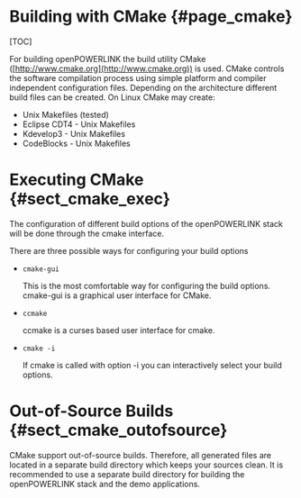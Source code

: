 Building with CMake {#page_cmake}
===================

[TOC]

For building openPOWERLINK the build utility CMake
([http://www.cmake.org](http://www.cmake.org)) is used. CMake controls the
software compilation process using simple platform and compiler independent
configuration files. Depending on the architecture different build
files can be created. On Linux CMake may create:

* Unix Makefiles (tested)
* Eclipse CDT4 - Unix Makefiles
* Kdevelop3 - Unix Makefiles
* CodeBlocks - Unix Makefiles

# Executing CMake {#sect_cmake_exec}

The configuration of different build options of the openPOWERLINK stack will
be done through the cmake interface.

There are three possible ways for configuring your build options

* `cmake-gui`

  This is the most comfortable way for configuring the build options. cmake-gui
  is a graphical user interface for CMake.

* `ccmake`

  ccmake is a curses based user interface for cmake.

* `cmake -i`

  If cmake is called with option -i you can interactively select your build
  options.




# Out-of-Source Builds {#sect_cmake_outofsource}

CMake support out-of-source builds. Therefore, all generated files are located
in a separate build directory which keeps your sources clean. It is recommended
to use a separate build directory for building the openPOWERLINK stack and the
demo applications.

